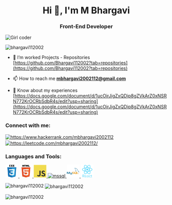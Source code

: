 <h1 align="center">Hi 👋, I'm M Bhargavi</h1>
<h3 align="center">Front-End Developer</h3>
<img src="https://codersera.com/blog/wp-content/uploads/2019/09/female-developer.jpg" alt="Girl coder" width="400" height="400">

<p align="left"> <img src="https://komarev.com/ghpvc/?username=bhargavi112002&label=Profile%20views&color=0e75b6&style=flat" alt="bhargavi112002" /> </p>

- 🔭 I’m worked Projects - Repositories [https://github.com/Bhargavi112002?tab=repositories](https://github.com/Bhargavi112002?tab=repositories)

- 📫 How to reach me **mbhargavi2002112@gmail.com**

- 📄 Know about my experiences [https://docs.google.com/document/d/1ucOirJigZxQDip8gZVkArZ0xNSRN772KrOCRbSdbR4s/edit?usp=sharing](https://docs.google.com/document/d/1ucOirJigZxQDip8gZVkArZ0xNSRN772KrOCRbSdbR4s/edit?usp=sharing)

<h3 align="left">Connect with me:</h3>
<p align="left">
<a href="https://www.hackerrank.com/https://www.hackerrank.com/mbhargavi2002112" target="blank"><img align="center" src="https://raw.githubusercontent.com/rahuldkjain/github-profile-readme-generator/master/src/images/icons/Social/hackerrank.svg" alt="https://www.hackerrank.com/mbhargavi2002112" height="30" width="40" /></a>
<a href="https://www.leetcode.com/https://leetcode.com/mbhargavi2002112/" target="blank"><img align="center" src="https://raw.githubusercontent.com/rahuldkjain/github-profile-readme-generator/master/src/images/icons/Social/leet-code.svg" alt="https://leetcode.com/mbhargavi2002112/" height="30" width="40" /></a>
</p>

<h3 align="left">Languages and Tools:</h3>
<p align="left"> <a href="https://www.w3schools.com/css/" target="_blank" rel="noreferrer"> <img src="https://raw.githubusercontent.com/devicons/devicon/master/icons/css3/css3-original-wordmark.svg" alt="css3" width="40" height="40"/> </a> <a href="https://www.w3.org/html/" target="_blank" rel="noreferrer"> <img src="https://raw.githubusercontent.com/devicons/devicon/master/icons/html5/html5-original-wordmark.svg" alt="html5" width="40" height="40"/> </a> <a href="https://developer.mozilla.org/en-US/docs/Web/JavaScript" target="_blank" rel="noreferrer"> <img src="https://raw.githubusercontent.com/devicons/devicon/master/icons/javascript/javascript-original.svg" alt="javascript" width="40" height="40"/> </a> <a href="https://www.microsoft.com/en-us/sql-server" target="_blank" rel="noreferrer"> <img src="https://www.svgrepo.com/show/303229/microsoft-sql-server-logo.svg" alt="mssql" width="40" height="40"/> </a> <a href="https://www.mysql.com/" target="_blank" rel="noreferrer"> <img src="https://raw.githubusercontent.com/devicons/devicon/master/icons/mysql/mysql-original-wordmark.svg" alt="mysql" width="40" height="40"/> </a> <a href="https://reactjs.org/" target="_blank" rel="noreferrer"> <img src="https://raw.githubusercontent.com/devicons/devicon/master/icons/react/react-original-wordmark.svg" alt="react" width="40" height="40"/> </a> </p>

<p><img align="left" src="https://github-readme-stats.vercel.app/api/top-langs?username=bhargavi112002&show_icons=true&locale=en&layout=compact" alt="bhargavi112002" /></p>

<p>&nbsp;<img align="center" src="https://github-readme-stats.vercel.app/api?username=bhargavi112002&show_icons=true&locale=en" alt="bhargavi112002" /></p>

<p><img align="center" src="https://github-readme-streak-stats.herokuapp.com/?user=bhargavi112002&" alt="bhargavi112002" /></p>
